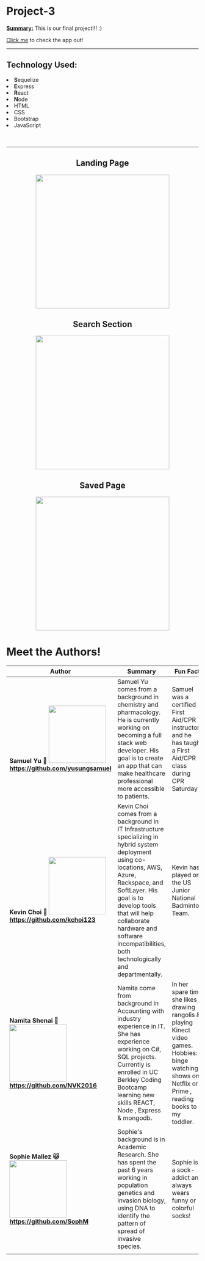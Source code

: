 # Project-3

<b><u>Summary:</u></b>
This is our final project!!! :)

<p>
<a href="https://google-search-book.herokuapp.com" target="_blank">Click me</a> to check the app out!</p>

<hr>

<h2>Technology Used:</h2>
<li><b>S</b>equelize</li>
<li><b>E</b>xpress</li>
<li><b>R</b>eact</li>
<li><b>N</b>ode</li>
<li>HTML</li>
<li>CSS</li>
<li>Bootstrap</li>
<li>JavaScript</li>
<br></br>

<hr>

<h2><center>Landing Page</center></h2>
<center><img src="./create-react-express/client/public/images/1.png" width="350px"/></center><h2><center>Search Section</center></h2>
<center><img src="./create-react-express/client/public/images/2.png" width="350px"/></center><h2><center>Saved Page</center></h2>
<center><img src="./create-react-express/client/public/images/3.png" width="350px"/></center>

# <a name="authors">Meet the Authors!</a>

| Author                                                                                                                                              | Summary                                                                                                                                                                                                                                                                                              | Fun Fact                                                                                                                                                    | Hobbies                                                                                |
| --------------------------------------------------------------------------------------------------------------------------------------------------- | ---------------------------------------------------------------------------------------------------------------------------------------------------------------------------------------------------------------------------------------------------------------------------------------------------- | ----------------------------------------------------------------------------------------------------------------------------------------------------------- | -------------------------------------------------------------------------------------- |
| <b>Samuel Yu :hatching_chick: <img src="https://avatars2.githubusercontent.com/u/45929868?s=460&v=4" width="150px"> https://github.com/yusungsamuel | Samuel Yu comes from a background in chemistry and pharmacology. He is currently working on becoming a full stack web developer. His goal is to create an app that can make healthcare professional more accessible to patients.                                                                     | Samuel was a certified First Aid/CPR instructor and he has taught a First Aid/CPR class during CPR Saturday                                                 | league of legends, anime                                                               |
| <b>Kevin Choi :rice_ball: <img src="https://avatars2.githubusercontent.com/u/41413295?s=460&v=4" width="150px"> https://github.com/kchoi123         | Kevin Choi comes from a background in IT Infrastructure specializing in hybrid system deployment using co-locations, AWS, Azure, Rackspace, and SoftLayer. His goal is to develop tools that will help collaborate hardware and software incompatibilities, both technologically and departmentally. | Kevin has played on the US Junior National Badminton Team.                                                                                                  | Netflix and sitting on the couch with his dog Polo :dog:                               |
| <b>Namita Shenai :koala: <img src="https://avatars2.githubusercontent.com/u/39390897?s=460&v=4" width="150px"> https://github.com/NVK2016           | Namita come from background in Accounting with industry experience in IT. She has experience working on C#, SQL projects. Currently is enrolled in UC Berkley Coding Bootcamp learning new skills REACT, Node , Express & mongodb.                                                                   | In her spare time she likes drawing rangolis & playing Kinect video games. Hobbies: binge watching shows on Netflix or Prime , reading books to my toddler. | Card Games, :spades: :hearts: :clubs: :diamonds: Bowling, :bowling: Swimming :swimmer: |
| <b>Sophie Mallez :cat: <img src="https://avatars1.githubusercontent.com/u/47410186?s=460&v=4" width="150px"> https://github.com/SophM               | Sophie's background is in Academic Research. She has spent the past 6 years working in population genetics and invasion biology, using DNA to identify the pattern of spread of invasive species.                                                                                                    | Sophie is a sock-addict and always wears funny or colorful socks!                                                                                           | Hiking, Backpacking, Cooking, Playing Tennis, Sewing, Surfing, Board Games             |
|                                                                                                                                                     |
